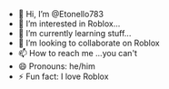 - 👋 Hi, I’m @Etonello783
- 👀 I’m interested in Roblox...
- 🌱 I’m currently learning stuff...
- 💞️ I’m looking to collaborate on Roblox
- 📫 How to reach me ...you can't
- 😄 Pronouns: he/him
- ⚡ Fun fact: I love Roblox

<!---
Etonello783/Etonello783 is a ✨ special ✨ repository because its `README.md` (this file) appears on your GitHub profile.
You can click the Preview link to take a look at your changes.
--->
